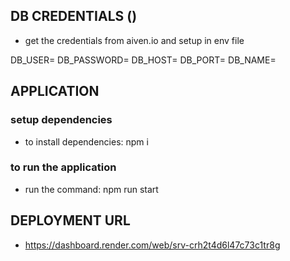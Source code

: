## DB CREDENTIALS ()
- get the credentials from aiven.io and setup in env file

DB_USER=
DB_PASSWORD=
DB_HOST=
DB_PORT=
DB_NAME=

## APPLICATION
### setup dependencies
- to install dependencies: npm i

### to run the application
- run the command: npm run start

## DEPLOYMENT URL
- https://dashboard.render.com/web/srv-crh2t4d6l47c73c1tr8g

